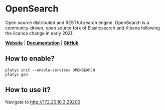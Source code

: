 # OpenSearch

Open source distributed and RESTful search engine. OpenSearch is a community-driven, open source fork of Elasticsearch and Kibana following the licence change in early 2021. 

**[Website](https://opensearch.org/)** | **[Documentation](https://opensearch.org/docs/latest/)** | **[GitHub](https://github.com/opensearch-project/OpenSearch)**

## How to enable?

```
platys init --enable-services OPENSEARCH
platys gen
```

## How to use it?

Navigate to <http://172.20.10.3:29200>